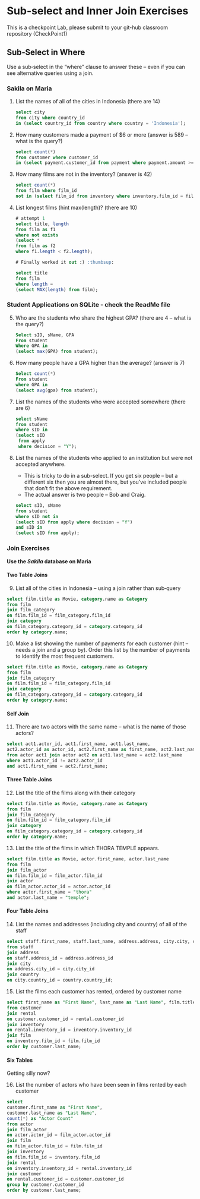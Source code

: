 # Sub-select and Inner Join Exercises

This is a checkpoint Lab, please submit to your git-hub classroom repository (CheckPoint1)

## Sub‐Select in Where

Use a sub‐select in the “where” clause to answer these – even if you can see alternative queries using a join.

### Sakila on Maria

1. List the names of all of the cities in Indonesia (there are 14)

   ```sql
   select city 
   from city where country_id 
   in (select country_id from country where country = 'Indonesia');
   ```

2. How many customers made a payment of $6 or more (answer is 589 – what is the query?)

   ```sql
   select count(*) 
   from customer where customer_id 
   in (select payment.customer_id from payment where payment.amount >= 6);
   ```

3. How many films are not in the inventory? (answer is 42)

   ```sql
   select count(*) 
   from film where film_id 
   not in (select film_id from inventory where inventory.film_id = film.film_id);
   ```

4. List longest films (hint max(length)? (there are 10)

   ```sql
   # attempt 1
   select title, length
   from film as f1
   where not exists
   (select *
   from film as f2
   where f1.length < f2.length);
   
   # Finally worked it out :) :thumbsup:
   
   select title
   from film
   where length = 
   (select MAX(length) from film);
   ```
   
   

### Student Applications on SQLite - check the ReadMe file

5. Who are the students who share the highest GPA? (there are 4 – what is the query?)

   ```sql
   Select sID, sName, GPA
   From student
   Where GPA in
   (select max(GPA) from student);
   ```

   

6. How many people have a GPA higher than the average? (answer is 7)

   ```sql
   Select count(*)
   From student
   where GPA in
   (select avg(gpa) from student);
   ```

7. List the names of the students who were accepted somewhere (there are 6)

   ```sql
   select sName
   from student
   where sID in
   (select sID 
    from apply 
    where decision = "Y");
   ```

   

8. List the names of the students who applied to an institution but were not accepted anywhere.
    - This is tricky to do in a sub-select. If you get six people – but a different six then you are almost there, but you’ve included people that don’t fit the above requirement. 
    - The actual answer is two people – Bob and Craig.

    ```sql
    select sID, sName
    from student
    where sID not in
    (select sID from apply where decision = "Y")
    and sID in
    (select sID from apply);
    ```

### Join Exercises

**Use the *Sakila* database on Maria**

#### Two Table Joins

9. List all of the cities in Indonesia – using a join rather than sub‐query
```sql
select film.title as Movie, category.name as Category
from film 
join film_category
on film.film_id = film_category.film_id
join category
on film_category.category_id = category.category_id
order by category.name;
```
10. Make a list showing the number of payments  for each customer (hint – needs a join and a group by). Order this list by the number of payments to identify the most frequent customers.
```sql
select film.title as Movie, category.name as Category
from film 
join film_category
on film.film_id = film_category.film_id
join category
on film_category.category_id = category.category_id
order by category.name;
```

#### Self Join

11. There are two actors with the same name – what is the name of those actors?
```sql
select act1.actor_id, act1.first_name, act1.last_name,
act2.actor_id as actor_id, act2.first_name as first_name, act2.last_name as last_name
from actor act1 join actor act2 on act1.last_name = act2.last_name
where act1.actor_id != act2.actor_id
and act1.first_name = act2.first_name;
```
#### Three Table Joins

12. List the title of the films along with their category
```sql
select film.title as Movie, category.name as Category
from film 
join film_category
on film.film_id = film_category.film_id
join category
on film_category.category_id = category.category_id
order by category.name;
```
13. List the title of the films in which THORA TEMPLE appears.
```sql
select film.title as Movie, actor.first_name, actor.last_name
from film 
join film_actor
on film.film_id = film_actor.film_id
join actor
on film_actor.actor_id = actor.actor_id
where actor.first_name = "thora"
and actor.last_name = "temple";
```

#### Four Table Joins

14. List the names and addresses (including city and country) of all of the staff
```sql
select staff.first_name, staff.last_name, address.address, city.city, country.country
from staff 
join address
on staff.address_id = address.address_id
join city
on address.city_id = city.city_id
join country
on city.country_id = country.country_id;
```
15. List the films each customer has rented, ordered by customer name
```sql
select first_name as "First Name", last_name as "Last Name", film.title as "Film Title"
from customer
join rental
on customer.customer_id = rental.customer_id
join inventory
on rental.inventory_id = inventory.inventory_id
join film
on inventory.film_id = film.film_id
order by customer.last_name;
```

#### Six Tables

Getting silly now?

16. List the number of actors who have been seen in films rented by each customer
```sql
select
customer.first_name as "First Name", 
customer.last_name as "Last Name", 
count(*) as "Actor Count"
from actor
join film_actor
on actor.actor_id = film_actor.actor_id
join film
on film_actor.film_id = film.film_id
join inventory
on film.film_id = inventory.film_id
join rental 
on inventory.inventory_id = rental.inventory_id
join customer
on rental.customer_id = customer.customer_id
group by customer.customer_id
order by customer.last_name;
```